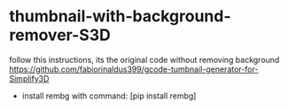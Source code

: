 # thumbnail-with-background-remover-S3D

follow this instructions, its the original code without removing background
https://github.com/fabiorinaldus399/gcode-tumbnail-generator-for-Simplify3D

- install rembg with command:
  [pip install rembg]
